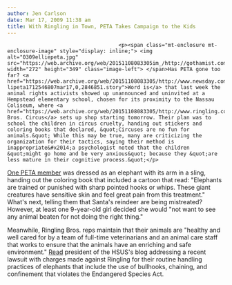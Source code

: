 ```yaml
---
author: Jen Carlson
date: Mar 17, 2009 11:38 am
title: With Ringling in Town, PETA Takes Campaign to the Kids
---
```


	
										<p><span class="mt-enclosure mt-enclosure-image" style="display: inline;"> <img alt="0309elliepeta.jpg" src="https://web.archive.org/web/20151108083305im_/http://gothamist.com/attachments/arts_jen/0309elliepeta.jpg" width="272" height="349" class="image-left"> </span>Has PETA gone too far? <a href="https://web.archive.org/web/20151108083305/http://www.newsday.com/news/local/nassau/ny-lipeta1712546807mar17,0,2846851.story">Word is</a> that last week the animal rights activists showed up unannounced and uninvited at a Hempstead elementary school, chosen for its proximity to the Nassau Coliseum, where <a href="https://web.archive.org/web/20151108083305/http://www.ringling.com/">Ringling Bros. Circus</a> sets up shop starting tomorrow. Their plan was to school the children in circus cruelty, handing out stickers and coloring books that declared, &quot;Circuses are no fun for animals.&quot; While this may be true, many are criticizing the organization for their tactics, saying their method is inappropriate&#x2014;a psychologist noted that the children &quot;might go home and be very anxious&quot; because they &quot;are less mature in their cognitive process.&quot;</p>

<p><a href="https://web.archive.org/web/20151108083305/http://blog.peta.org/archives/2009/03/ellie_elephant.php">One PETA member</a> was dressed as an elephant with its arm in a sling, handing out the coloring book that included a cartoon that read: &quot;Elephants are trained or punished with sharp pointed hooks or whips. These giant creatures have sensitive skin and feel great pain from this treatment.&quot; What&apos;s next, telling them that Santa&apos;s reindeer are being mistreated? However, at least one 9-year-old girl decided she would &quot;not want to see any animal beaten for not doing the right thing.&quot;</p>

<p>Meanwhile, Ringling Bros. reps maintain that their animals are &quot;healthy and well cared for by a team of full-time veterinarians and an animal care staff that works to ensure that the animals have an enriching and safe environment.&quot; <a href="https://web.archive.org/web/20151108083305/http://hsus.typepad.com/wayne/2009/02/ringling-trial.html">Read</a> president of the HSUS&apos;s blog addressing a recent lawsuit with charges made against Ringling for their routine handling practices of elephants that include the use of bullhooks, chaining, and confinement that violates the Endangered Species Act.</p>					
										
									
				